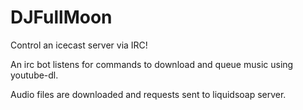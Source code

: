 # DJFullMoon

Control an icecast server via IRC!

An irc bot listens for commands to download and queue music using youtube-dl.

Audio files are downloaded and requests sent to liquidsoap server.
